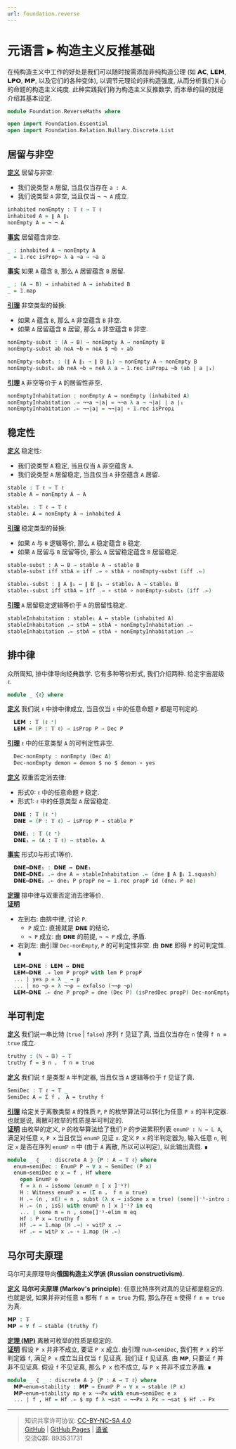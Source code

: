 ```yaml
---
url: foundation.reverse
---
```


# 元语言 ▸ 构造主义反推基础

在纯构造主义中工作的好处是我们可以随时按需添加非纯构造公理 (如 𝗔𝗖, 𝗟𝗘𝗠, 𝗟𝗣𝗢, 𝗠𝗣, 以及它们的各种变体), 以调节元理论的非构造强度, 从而分析我们关心的命题的构造主义纯度. 此种实践我们称为构造主义反推数学, 而本章的目的就是介绍其基本设定.

```agda
module Foundation.ReverseMaths where

open import Foundation.Essential
open import Foundation.Relation.Nullary.Discrete.List
```

## 居留与非空

**<u>定义</u>** 居留与非空:

- 我们说类型 `A` 居留, 当且仅当存在 `a : A`.
- 我们说类型 `A` 非空, 当且仅当 `¬ ¬ A` 成立.

```agda
inhabited nonEmpty : 𝕋 ℓ → 𝕋 ℓ
inhabited A = ∥ A ∥₁
nonEmpty A = ¬ ¬ A
```

**<u>事实</u>** 居留蕴含非空.

```agda
_ : inhabited A → nonEmpty A
_ = 𝟙.rec isProp¬ λ a ¬a → ¬a a
```

**<u>事实</u>** 如果 `A` 蕴含 `B`, 那么 `A` 居留蕴含 `B` 居留.

```agda
_ : (A → B) → inhabited A → inhabited B
_ = 𝟙.map
```

**<u>引理</u>** 非空类型的替换:

- 如果 `A` 蕴含 `B`, 那么 `A` 非空蕴含 `B` 非空.
- 如果 `A` 居留蕴含 `B` 居留, 那么 `A` 非空蕴含 `B` 非空.

```agda
nonEmpty-subst : (A → B) → nonEmpty A → nonEmpty B
nonEmpty-subst ab neA ¬b = neA $ ¬b ∘ ab

nonEmpty-subst₁ : (∥ A ∥₁ → ∥ B ∥₁) → nonEmpty A → nonEmpty B
nonEmpty-subst₁ ab neA ¬b = neA λ a → 𝟙.rec isProp⊥ ¬b (ab ∣ a ∣₁)
```

**<u>引理</u>** `A` 非空等价于 `A` 的居留性非空.

```agda
nonEmptyInhabitation : nonEmpty A ↔ nonEmpty (inhabited A)
nonEmptyInhabitation .⇒ ¬¬a ¬∣a∣ = ¬¬a λ a → ¬∣a∣ ∣ a ∣₁
nonEmptyInhabitation .⇐ ¬¬∣a∣ = ¬¬∣a∣ ∘ 𝟙.rec isProp⊥
```

## 稳定性

**<u>定义</u>** 稳定性:

- 我们说类型 `A` 稳定, 当且仅当 `A` 非空蕴含 `A`.
- 我们说类型 `A` 居留稳定, 当且仅当 `A` 非空蕴含 `A` 居留.

```agda
stable : 𝕋 ℓ → 𝕋 ℓ
stable A = nonEmpty A → A

stable₁ : 𝕋 ℓ → 𝕋 ℓ
stable₁ A = nonEmpty A → inhabited A
```

**<u>引理</u>** 稳定类型的替换:

- 如果 `A` 与 `B` 逻辑等价, 那么 `A` 稳定蕴含 `B` 稳定.
- 如果 `A` 居留与 `B` 居留等价, 那么 `A` 居留稳定蕴含 `B` 居留稳定.

```agda
stable-subst : A ↔ B → stable A → stable B
stable-subst iff stbA = iff .⇒ ∘ stbA ∘ nonEmpty-subst (iff .⇐)

stable₁-subst : ∥ A ∥₁ ↔ ∥ B ∥₁ → stable₁ A → stable₁ B
stable₁-subst iff stbA = iff .⇒ ∘ stbA ∘ nonEmpty-subst₁ (iff .⇐)
```

**<u>引理</u>** `A` 居留稳定逻辑等价于 `A` 的居留性稳定.

```agda
stableInhabitation : stable₁ A ↔ stable (inhabited A)
stableInhabitation .⇒ stbA = stbA ∘ nonEmptyInhabitation .⇐
stableInhabitation .⇐ stbA = stbA ∘ nonEmptyInhabitation .⇒
```

## 排中律

众所周知, 排中律导向经典数学. 它有多种等价形式, 我们介绍两种. 给定宇宙层级 `ℓ`.

```agda
module _ {ℓ} where
```

**<u>定义</u>** 我们说 `ℓ` 中排中律成立, 当且仅当 `ℓ` 中的任意命题 `P` 都是可判定的.

```agda
  𝗟𝗘𝗠 : 𝕋 (ℓ ⁺)
  𝗟𝗘𝗠 = (P : 𝕋 ℓ) → isProp P → Dec P
```

**<u>引理</u>** `ℓ` 中的任意类型 `A` 的可判定性非空.

```agda
  Dec-nonEmpty : nonEmpty (Dec A)
  Dec-nonEmpty demon = demon $ no $ demon ∘ yes
```

**<u>定义</u>** 双重否定消去律:

- 形式0: `ℓ` 中的任意命题 `P` 稳定.
- 形式1: `ℓ` 中的任意类型 `A` 居留稳定.

```agda
  𝗗𝗡𝗘 : 𝕋 (ℓ ⁺)
  𝗗𝗡𝗘 = (P : 𝕋 ℓ) → isProp P → stable P

  𝗗𝗡𝗘₁ : 𝕋 (ℓ ⁺)
  𝗗𝗡𝗘₁ = (A : 𝕋 ℓ) → stable₁ A
```

**<u>事实</u>** 形式0与形式1等价.

```agda
  𝗗𝗡𝗘↔𝗗𝗡𝗘₁ : 𝗗𝗡𝗘 ↔ 𝗗𝗡𝗘₁
  𝗗𝗡𝗘↔𝗗𝗡𝗘₁ .⇒ dne A = stableInhabitation .⇐ (dne ∥ A ∥₁ 𝟙.squash)
  𝗗𝗡𝗘↔𝗗𝗡𝗘₁ .⇐ dne₁ P propP ne = 𝟙.rec propP id (dne₁ P ne)
```

**<u>定理</u>** 排中律与双重否定消去律等价.  
**<u>证明</u>**

- 左到右: 由排中律, 讨论 `P`.
  - `P` 成立: 直接就是 `𝗗𝗡𝗘` 的结论.
  - `¬ P` 成立: 由 `𝗗𝗡𝗘` 的前提, `¬ ¬ P` 成立, 矛盾.
- 右到左: 由引理 `Dec-nonEmpty`, `P` 的可判定性非空. 由 `𝗗𝗡𝗘` 即得 `P` 的可判定性. ∎

```agda
  𝗟𝗘𝗠↔𝗗𝗡𝗘 : 𝗟𝗘𝗠 ↔ 𝗗𝗡𝗘
  𝗟𝗘𝗠↔𝗗𝗡𝗘 .⇒ lem P propP with lem P propP
  ... | yes p = λ _ → p
  ... | no ¬p = λ ¬¬p → exfalso (¬¬p ¬p)
  𝗟𝗘𝗠↔𝗗𝗡𝗘 .⇐ dne P propP = dne (Dec P) (isPredDec propP) Dec-nonEmpty
```

## 半可判定

**<u>定义</u>** 我们说一串比特 (`true` | `false`) 序列 `f` 见证了真, 当且仅当存在 `n` 使得 `f n ≡ true` 成立.

```agda
truthy : (ℕ → 𝔹) → 𝕋
truthy f = ∃ n ， f n ≡ true
```

**<u>定义</u>** 我们说 `f` 是类型 `A` 半判定器, 当且仅当 `A` 逻辑等价于 `f` 见证了真.

```agda
SemiDec : 𝕋 ℓ → 𝕋 _
SemiDec A = Σ f ， A ↔ truthy f
```

**<u>引理</u>** 给定关于离散类型 `A` 的性质 `P`, `P` 的枚举算法可以转化为任意 `P x` 的半判定器. 也就是说, 离散可枚举的性质是半可判定的.  
**<u>证明</u>** 由枚举的定义, `P` 的枚举算法给了我们 `P` 的步进累积列表 `enumℙ : ℕ → 𝕃 A`, 满足对任意 `x`, `P x` 当且仅当 `enumℙ` 见证 `x`. 定义 `P x` 的半判定器为, 输入任意 `n`, 判定 `x` 是否在序列 `enumℙ n` 中 (由于 `A` 离散, 所以可以判定), 以此输出真假. ∎

```agda
module _ ⦃ _ : discrete A ⦄ {P : A → 𝕋 ℓ} where
  enum→semiDec : Enumℙ P → ∀ x → SemiDec (P x)
  enum→semiDec e x = f , Hf where
    open Enumℙ e
    f = λ n → isSome (enumℙ n [ x ]⁻¹?)
    H : Witness enumℙ x ↔ (Σ n ， f n ≡ true)
    H .⇒ (n , x∈) = n , subst (λ x → isSome x ≡ true) (some[]⁻¹-intro x∈ .snd) refl
    H .⇐ (n , isS) with enumℙ n [ x ]⁻¹? in eq
    ... | some m = n , some[]⁻¹-elim m eq
    Hf : P x ↔ truthy f
    Hf .⇒ = 𝟙.map (H .⇒) ∘ witℙ x .⇒
    Hf .⇐ = witℙ x .⇐ ∘ 𝟙.map (H .⇐)
```

## 马尔可夫原理

马尔可夫原理导向**俄国构造主义学派 (Russian constructivism)**.

**<u>定义</u>** **马尔可夫原理 (Markov's principle)**: 任意比特序列对真的见证都是稳定的. 也就是说, 如果并非对任意 `n` 都有 `f n ≡ true` 为假, 那么存在 `n` 使得 `f n ≡ true` 为真.

```agda
𝗠𝗣 : 𝕋
𝗠𝗣 = ∀ f → stable (truthy f)
```

**<u>定理 (MP)</u>** 离散可枚举的性质是稳定的.  
**<u>证明</u>** 假设 `P x` 并非不成立, 要证 `P x` 成立. 由引理 `num→semiDec`, 我们有 `P x` 的半判定器 `f`, 满足 `P x` 成立当且仅当 `f` 见证真. 我们证 `f` 见证真. 由 `𝗠𝗣`, 只要证 `f` 并非不见证真. 假设 `f` 不见证真, 那么 `P x` 也不成立, 与 `P x` 并非不成立矛盾. ∎

```agda
module _ ⦃ _ : discrete A ⦄ {P : A → 𝕋 ℓ} where
  𝗠𝗣→enum→stability : 𝗠𝗣 → Enumℙ P → ∀ x → stable (P x)
  𝗠𝗣→enum→stability mp e x ¬¬Px with enum→semiDec e x
  ... | f , Hf = Hf .⇐ $ mp f λ ¬sat → ¬¬Px λ Px → ¬sat $ Hf .⇒ Px
```

---
> 知识共享许可协议: [CC-BY-NC-SA 4.0](https://creativecommons.org/licenses/by-nc-sa/4.0/deed.zh)  
> [GitHub](https://github.com/choukh/MetaLogic/blob/main/src/Foundation/ReverseMaths.lagda.md) | [GitHub Pages](https://choukh.github.io/MetaLogic/Foundation.ReverseMaths.html) | [语雀](https://www.yuque.com/ocau/metalogic/foundation.reverse)  
> 交流Q群: 893531731

